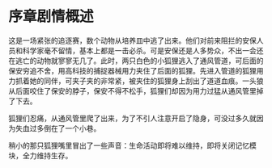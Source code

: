 # 序章剧情概述
这是一场紧张的追逐赛，数个动物从培养皿中逃了出来。他们对前来阻拦的安保人员和科学家毫不留情，基本上都是一击必杀。可是安保还是人多势众，不出一会还在逃亡的动物就寥寥无几了。此时，两只白色的小狐狸逃入了通风管道，可后面的保安穷追不舍，用高科技的捕捉器械用力夹住了后面的狐狸。先进入管道的狐狸用力抓着她的同伴，可夹子夹的非常紧，被夹住的狐狸身上刮出了道道血痕。一头狼从后面咬住了保安的脖子，保安不得不松手，狐狸们却因为用力过猛从通风管里掉了下去。

狐狸们忍痛，从通风管里爬了出来，为了不引人注意开启了隐身，可没过多久就因为失血过多倒在了一个小巷。

稍小的那只狐狸嘴里冒出了一些声音：生命活动即将难以维持，即将关闭记忆模块，全力维持生存。
